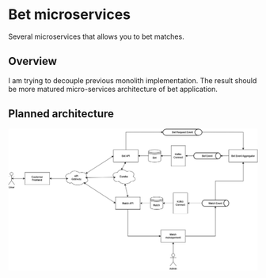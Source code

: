 # Bet microservices
Several microservices that allows you to bet matches.

## Overview
I am trying to decouple previous monolith implementation. The result should be more matured micro-services architecture of bet application.

## Planned architecture
![alt text](https://github.com/PiotrMichalowski96/bet-microservices/blob/master/doc/bet-microservices-architecture.png?raw=true)
